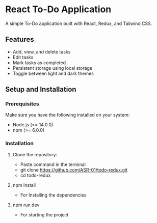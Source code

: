 # React To-Do Application

A simple To-Do application built with React, Redux, and Tailwind CSS.

## Features

- Add, view, and delete tasks
- Edit tasks
- Mark tasks as completed
- Persistent storage using local storage
- Toggle between light and dark themes

## Setup and Installation

### Prerequisites

Make sure you have the following installed on your system:
- Node.js (>= 14.0.0)
- npm (>= 6.0.0)

### Installation

1. Clone the repository:
     - Paste command in the terminal
    - git clone https://github.com/ASR-01/todo-redux.git
   - cd todo-redux

2. npm install
   - For Installing the dependencies

3. npm run dev
   - For starting the project

